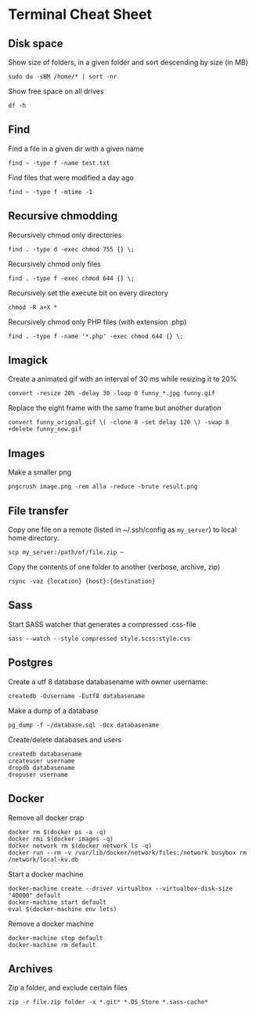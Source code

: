 # Terminal Cheat Sheet

## Disk space
Show size of folders, in a given folder and sort descending by size (in MB)

```
sudo du -sBM /home/* | sort -nr
```

Show free space on all drives

```
df -h
```


## Find

Find a file in a given dir with a given name

```
find ~ -type f -name test.txt
```


Find files that were modified a day ago

```
find ~ -type f -mtime -1
```

## Recursive chmodding

Recursively chmod only directories

```
find . -type d -exec chmod 755 {} \;
```

Recursively chmod only files
```
find . -type f -exec chmod 644 {} \;
```

Recursively set the execute bit on every directory

```
chmod -R a+X *
```

Recursively chmod only PHP files (with extension .php)

```
find . -type f -name '*.php' -exec chmod 644 {} \;
```

## Imagick

Create a animated gif with an interval of 30 ms while resizing it to 20%

```
convert -resize 20% -delay 30 -loop 0 funny_*.jpg funny.gif
```

Replace the eight frame with the same frame but another duration
```
convert funny_orignal.gif \( -clone 8 -set delay 120 \) -swap 8 +delete funny_new.gif
```

## Images

Make a smaller png

```
pngcrush image.png -rem alla -reduce -brute result.png
```


## File transfer

Copy one file on a remote (listed in ~/.ssh/config as `my_server`) to local home directory. 

```
scp my_server:/path/of/file.zip ~
```

Copy the contents of one folder to another (verbose, archive, zip)

```
rsync -vaz {location} {host}:{destination}
```

## Sass
Start SASS watcher that generates a compressed .css-file

```
sass --watch --style compressed style.scss:style.css
```

## Postgres

Create a utf 8 database databasename with owner username:
```
createdb -Ousername -Eutf8 databasename
```

Make a dump of a database

```
pg_dump -f ~/database.sql -Ocx databasename
```

Create/delete databases and users

```
createdb databasename
createuser username
dropdb databasename
dropuser username
```

## Docker
Remove all docker crap

```
docker rm $(docker ps -a -q)
docker rmi $(docker images -q)
docker network rm $(docker network ls -q)
docker run --rm -v /var/lib/docker/network/files:/network busybox rm /network/local-kv.db
```

Start a docker machine
```
docker-machine create --driver virtualbox --virtualbox-disk-size "40000" default
docker-machine start default
eval $(docker-machine env lets)
```

Remove a docker machine
```
docker-machine stop default
docker-machine rm default
```

## Archives

Zip a folder, and exclude certain files

```
zip -r file.zip folder -x *.git* *.DS_Store *.sass-cache*
```

